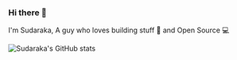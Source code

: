 ### Hi there 👋
I'm Sudaraka, A guy who loves building stuff 🔨 and Open Source 💻

![Sudaraka's GitHub stats](https://github-readme-stats.vercel.app/api?username=sudaraka94&show_icons=true)
